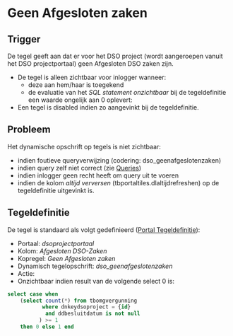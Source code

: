 # Geen Afgesloten zaken

## Trigger

De tegel geeft aan dat er voor het DSO project (wordt aangeroepen vanuit het DSO projectportaal) geen Afgesloten DSO zaken zijn.

  - De tegel is alleen zichtbaar voor inlogger wanneer:
    - deze aan hem/haar is toegekend
    - de evaluatie van het *SQL statement onzichtbaar* bij de tegeldefinitie een waarde ongelijk aan 0 oplevert:
  - Een tegel is disabled indien zo aangevinkt bij de tegeldefinitie.

## Probleem

Het dynamische opschrift op tegels is niet zichtbaar:

  - indien foutieve queryverwijzing  (codering: dso_geenafgeslotenzaken)
  - indien query zelf niet correct (zie [Queries](/instellen_inrichten/queries.md))
  - indien inlogger geen recht heeft om query uit te voeren
  - indien de kolom *altijd verversen* (tbportaltiles.dlaltijdrefreshen) op de tegeldefinitie uitgevinkt is.

## Tegeldefinitie

De tegel is standaard als volgt gedefinieerd ([Portal Tegeldefinitie](/instellen_inrichten/portaldefinitie/portal_tegel.md)):

  -  Portaal: *dsoprojectportaal*
  -  Kolom: *Afgesloten DSO-Zaken*
  -  Kopregel: *Geen Afgesloten zaken*
  -  Dynamisch tegelopschrift: *dso_geenafgeslotenzaken*
  -  Actie:
  -  Onzichtbaar indien result van de volgende select 0 is:

```sql
select case when
    (select count(*) from tbomgvergunning
           where dnkeydsoproject = {id}
            and ddbesluitdatum is not null
          ) >= 1
    then 0 else 1 end
```

